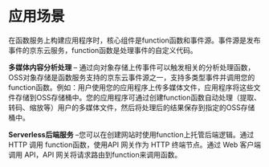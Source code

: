 # 应用场景

在函数服务上构建应用程序时，核心组件是function函数和事件源。事件源是发布事件的京东云服务，function函数是处理事件的自定义代码。

**多媒体内容分析处理** – 通过向对象存储上传事件可以触发相关的分析处理函数，OSS对象存储是函数服务支持的京东云事件源之一，支持多类型事件并调用您的function函数。例如：用户使用您的应用程序上传多媒体文件，应用程序将这些文件存储到OSS存储桶中。您的应用程序可通过创建function函数自动处理（提取、转码、缩放等）用户的多媒体文件，然后将处理后的结果保存到指定的OSS存储桶中。

**Serverless后端服务** –您可以在创建网站时使用function上托管后端逻辑。通过HTTP 调用 function函数，使用API 网关作为 HTTP 终端节点。通过 Web 客户端调用 API，API 网关将请求路由到function来调用函数。
